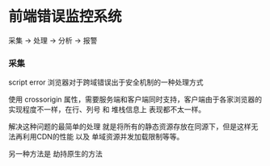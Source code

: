 # 前端错误监控系统

  采集 -> 处理 -> 分析 -> 报警

### 采集

  script error 浏览器对于跨域错误出于安全机制的一种处理方式

  使用 crossorigin 属性，需要服务端和客户端同时支持，客户端由于各家浏览器的实现程度不一样，在行、列号 和  堆栈信息上 表现都不太一样。

  解决这种问题的最简单的处理 就是将所有的静态资源存放在同源下，但是这样无法再利用CDN的性能 以及 单域资源并发加载限制等等。

  另一种方法是 劫持原生的方法